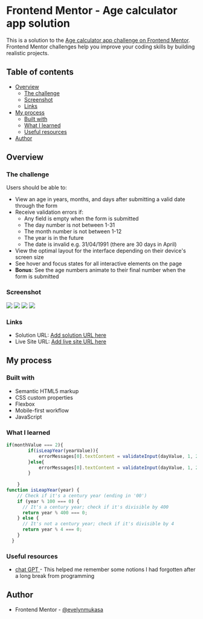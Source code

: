 # Frontend Mentor - Age calculator app solution

This is a solution to the [Age calculator app challenge on Frontend Mentor](https://www.frontendmentor.io/challenges/age-calculator-app-dF9DFFpj-Q). Frontend Mentor challenges help you improve your coding skills by building realistic projects. 

## Table of contents

- [Overview](#overview)
  - [The challenge](#the-challenge)
  - [Screenshot](#screenshot)
  - [Links](#links)
- [My process](#my-process)
  - [Built with](#built-with)
  - [What I learned](#what-i-learned)
  - [Useful resources](#useful-resources)
- [Author](#author)

## Overview

### The challenge

Users should be able to:

- View an age in years, months, and days after submitting a valid date through the form
- Receive validation errors if:
  - Any field is empty when the form is submitted
  - The day number is not between 1-31
  - The month number is not between 1-12
  - The year is in the future
  - The date is invalid e.g. 31/04/1991 (there are 30 days in April)
- View the optimal layout for the interface depending on their device's screen size
- See hover and focus states for all interactive elements on the page
- **Bonus**: See the age numbers animate to their final number when the form is submitted

### Screenshot

![](images/ScreenShot%201.png)
![](images/ScreenShot%202.png)
![](images/ScreenShot%203.png)
![](images/ScreenShot%204.png)

### Links

- Solution URL: [Add solution URL here](https://your-solution-url.com)
- Live Site URL: [Add live site URL here](https://your-live-site-url.com)

## My process

### Built with

- Semantic HTML5 markup
- CSS custom properties
- Flexbox
- Mobile-first workflow
- JavaScript

### What I learned

```js
if(monthValue === 2){
        if(isLeapYear(yearValue)){
            errorMessages[0].textContent = validateInput(dayValue, 1, 29, "This field is required.", "Must be a valid day.", calculatorInput[0], calculatorLabel[0]);
        }else{
            errorMessages[0].textContent = validateInput(dayValue, 1, 28, "This field is required.", "Must be a valid day.", calculatorInput[0], calculatorLabel[0]);
        }
          
    }
function isLeapYear(year) {
    // Check if it's a century year (ending in '00')
    if (year % 100 === 0) {
      // It's a century year; check if it's divisible by 400
      return year % 400 === 0;
    } else {
      // It's not a century year; check if it's divisible by 4
      return year % 4 === 0;
    }
  }
```

### Useful resources

- [chat GPT ](https://chat.openai.com/auth/login) - This helped me remember some notions I had forgotten after a long break from programming

## Author
- Frontend Mentor - [@evelynmukasa](https://www.frontendmentor.io/profile/@evelynmukasa)

